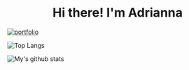 <h1 align="center"> Hi there! I'm Adrianna </h1>

<a href="https://adajablonska.netlify.app/" target="_blank"><img src="https://github.com/framista/framista/blob/master/portfolio.jpg?raw=true" alt="portfolio"></a>

![Top Langs](https://github-readme-stats.vercel.app/api/top-langs/?username=framista&hide=pHp&layout=compact&theme=great-gatsby)

![My's github stats](https://github-readme-stats.vercel.app/api?username=framista&hide=issues,stars&show_icons=true&theme=great-gatsby)
